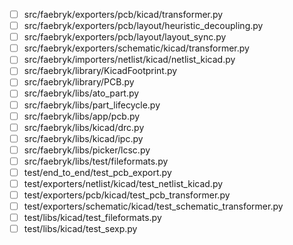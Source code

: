 - [ ] src/faebryk/exporters/pcb/kicad/transformer.py
- [ ] src/faebryk/exporters/pcb/layout/heuristic_decoupling.py
- [ ] src/faebryk/exporters/pcb/layout/layout_sync.py
- [ ] src/faebryk/exporters/schematic/kicad/transformer.py
- [ ] src/faebryk/importers/netlist/kicad/netlist_kicad.py
- [ ] src/faebryk/library/KicadFootprint.py
- [ ] src/faebryk/library/PCB.py
- [ ] src/faebryk/libs/ato_part.py
- [ ] src/faebryk/libs/part_lifecycle.py
- [ ] src/faebryk/libs/app/pcb.py
- [ ] src/faebryk/libs/kicad/drc.py
- [ ] src/faebryk/libs/kicad/ipc.py
- [ ] src/faebryk/libs/picker/lcsc.py
- [ ] src/faebryk/libs/test/fileformats.py
- [ ] test/end_to_end/test_pcb_export.py
- [ ] test/exporters/netlist/kicad/test_netlist_kicad.py
- [ ] test/exporters/pcb/kicad/test_pcb_transformer.py
- [ ] test/exporters/schematic/kicad/test_schematic_transformer.py
- [ ] test/libs/kicad/test_fileformats.py
- [ ] test/libs/kicad/test_sexp.py
